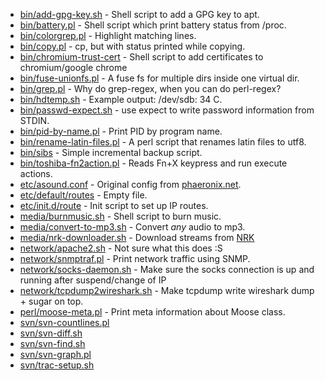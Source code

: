 * [bin/add-gpg-key.sh](snippets/blob/master/bin/add-gpg-key.sh) -
  Shell script to add a GPG key to apt.
* [bin/battery.pl](snippets/blob/master/bin/battery.pl) -
  Shell script which print battery status from /proc.
* [bin/colorgrep.pl](snippets/blob/master/bin/colorgrep.pl) -
  Highlight matching lines.
* [bin/copy.pl](snippets/blob/master/bin/copy.pl) -
  cp, but with status printed while copying.
* [bin/chromium-trust-cert](snippets/blob/master/bin/chromium-trust-cert) -
  Shell script to add certificates to chromium/google chrome
* [bin/fuse-unionfs.pl](snippets/blob/master/bin/fuse-unionfs.pl) -
  A fuse fs for multiple dirs inside one virtual dir.
* [bin/grep.pl](snippets/blob/master/bin/grep.pl) -
  Why do grep-regex, when you can do perl-regex?
* [bin/hdtemp.sh](snippets/blob/master/bin/hdtemp.sh) -
  Example output: /dev/sdb: 34 C.
* [bin/passwd-expect.sh](snippets/blob/master/bin/passwd-expect.sh) -
  use expect to write password information from STDIN.
* [bin/pid-by-name.pl](snippets/blob/master/bin/pid-by-name.pl) -
  Print PID by program name.
* [bin/rename-latin-files.pl](snippets/blob/master/bin/rename-latin-files.pl) -
  A perl script that renames latin files to utf8.
* [bin/sibs](snippets/blob/master/bin/sibs) -
  Simple incremental backup script.
* [bin/toshiba-fn2action.pl](snippets/blob/master/bin/toshiba-fn2action.pl) -
  Reads Fn+X keypress and run execute actions.
* [etc/asound.conf](snippets/blob/master/etc/asound.conf) -
  Original config from [phaeronix.net](http://phaeronix.net/asoundrc).
* [etc/default/routes](snippets/blob/master/etc/default/routes) -
  Empty file.
* [etc/init.d/route](snippets/blob/master/etc/init.d/route) -
  Init script to set up IP routes.
* [media/burnmusic.sh](snippets/blob/master/media/burnmusic.sh) -
  Shell script to burn music.
* [media/convert-to-mp3.sh](snippets/blob/master/media/convert-to-mp3.sh) -
  Convert *any* audio to mp3.
* [media/nrk-downloader.sh](snippets/blob/master/media/nrk-downloader.sh) -
  Download streams from [NRK](http://www1.nrk.no/nett-tv/)
* [network/apache2.sh](snippets/blob/master/network/apache2.sh) -
  Not sure what this does :S
* [network/snmptraf.pl](snippets/blob/master/network/snmptraf.pl) -
  Print network traffic using SNMP.
* [network/socks-daemon.sh](snippets/blob/master/network/socks-daemon.sh) -
  Make sure the socks connection is up and running after suspend/change of IP
* [network/tcpdump2wireshark.sh](snippets/blob/master/network/tcpdump2wireshark.sh) -
  Make tcpdump write wireshark dump + sugar on top.
* [perl/moose-meta.pl](snippets/blob/master/perl/moose-meta.pl) -
  Print meta information about Moose class.
* [svn/svn-countlines.pl](snippets/blob/master/svn/svn-countlines.pl)
* [svn/svn-diff.sh](snippets/blob/master/svn/svn-diff.sh)
* [svn/svn-find.sh](snippets/blob/master/svn/svn-find.sh)
* [svn/svn-graph.pl](snippets/blob/master/svn/svn-graph.pl)
* [svn/trac-setup.sh](snippets/blob/master/svn/trac-setup.sh)
